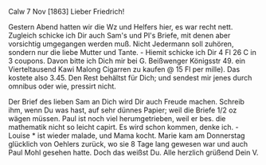  Calw 7 Nov [1863]
Lieber Friedrich!

Gestern Abend hatten wir die Wz und Helfers hier, es war recht nett. Zugleich schicke ich Dir auch Sam's und Pl's Briefe, mit denen aber vorsichtig umgegangen werden muß. Nicht Jedermann soll zuhören, sondern nur die liebe Mutter und Tante. - Hiemit schicke ich Dir 4 Fl 26 C in 3 coupons. Davon bitte ich Dich mir bei G. Beißwenger Königsstr 49. ein Vierteltausend Kawi Malong Cigarren zu kaufen @ 15 Fl per mille). Das kostete also 3.45. Den Rest behältst für Dich; und sendest mir jenes durch omnibus oder wie, pressirt nicht.

Der Brief des lieben Sam an Dich wird Dir auch Freude machen. Schreib ihm, wenn Du was hast, auf sehr dünnes Papier; weil die Briefe 1/2 oz wägen müssen. Paul ist noch viel herumgetrieben, weil er bes. die mathematik nicht so leicht capirt. Es wird schon kommen, denke ich. - Louise <Maurus>* ist wieder malade, und Mama kocht. Marie kam am Donnerstag glücklich von Oehlers zurück, wo sie 8 Tage lang gewesen war und auch Paul Mohl gesehen hatte. Doch das weißst Du. Alle herzlich grüßend
 Dein V.
